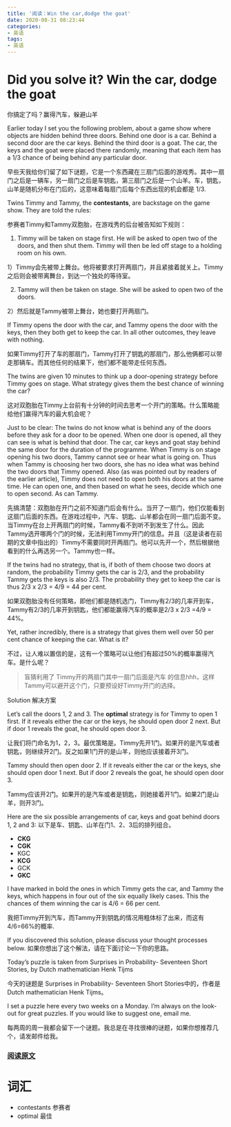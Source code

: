 ```yaml
---
title: '阅读：Win the car,dodge the goat'
date: 2020-08-31 08:23:44
categories:
- 英语
tags:
- 英语
---
```


# Did you solve it? Win the car, dodge the goat
你搞定了吗？赢得汽车，躲避山羊

Earlier today I set you the following problem, about a game show where objects are hidden behind three doors. Behind one door is a car. Behind a second door are the car keys. Behind the third door is a goat. The car, the keys and the goat were placed there randomly, meaning that each item has a 1/3 chance of being behind any particular door.

早些天我给你们留了如下谜题，它是一个东西藏在三扇门后面的游戏秀。其中一扇门之后是一辆车，另一扇门之后是车钥匙，第三扇门之后是一个山羊。车，钥匙，山羊是随机分布在门后的，这意味着每扇门后每个东西出现的机会都是 1/3.


<!---more-->

Twins Timmy and Tammy, the **contestants**, are backstage on the game show. They are told the rules:

参赛者Timmy和Tammy双胞胎，在游戏秀的后台被告知如下规则：

1) Timmy will be taken on stage first. He will be asked to open two of the doors, and then shut them. Timmy will then be led off stage to a holding room on his own.

1）Timmy会先被带上舞台。他将被要求打开两扇门，并且紧接着就关上。Timmy之后则会被带离舞台，到达一个独处的等待室。

2) Tammy will then be taken on stage. She will be asked to open two of the doors.

2）然后就是Tammy被带上舞台，她也要打开两扇门。

If Timmy opens the door with the car, and Tammy opens the door with the keys, then they both get to keep the car. In all other outcomes, they leave with nothing.

如果Timmy打开了车的那扇门，Tammy打开了钥匙的那扇门，那么他俩都可以带走那辆车。而其他任何的结果下，他们都不能带走任何东西。

The twins are given 10 minutes to think up a door-opening strategy before Timmy goes on stage. What strategy gives them the best chance of winning the car?

这对双胞胎在Timmy上台前有十分钟的时间去思考一个开门的策略。什么策略能给他们赢得汽车的最大机会呢？

Just to be clear: The twins do not know what is behind any of the doors before they ask for a door to be opened. When one door is opened, all they can see is what is behind that door. The car, car keys and goat stay behind the same door for the duration of the programme. When Timmy is on stage opening his two doors, Tammy cannot see or hear what is going on. Thus when Tammy is choosing her two doors, she has no idea what was behind the two doors that Timmy opened. Also (as was pointed out by readers of the earlier article), Timmy does not need to open both his doors at the same time. He can open one, and then based on what he sees, decide which one to open second. As can Tammy.

先搞清楚：双胞胎在开门之前不知道门后会有什么。当开了一扇门，他们仅能看到这扇门后面的东西。在游戏过程中，汽车、钥匙、山羊都会在同一扇门后面不变。当Timmy在台上开两扇门的时候，Tammy看不到听不到发生了什么。因此Tammy选开哪两个门的时候，无法利用Timmy开门的信息。并且（这是读者在前期的文章中指出的）Timmy不需要同时开两扇门。他可以先开一个，然后根据他看到的什么再选另一个。Tammy也一样。

If the twins had no strategy, that is, if both of them choose two doors at random, the probability Timmy gets the car is 2/3, and the probability Tammy gets the keys is also 2/3. The probability they get to keep the car is thus 2/3 x 2/3 = 4/9 = 44 per cent.

如果双胞胎没有任何策略，即他们都是随机选门，Timmy有2/3的几率开到车，Tammy有2/3的几率开到钥匙，他们都能赢得汽车的概率是2/3 x 2/3 =4/9 = 44%。

Yet, rather incredibly, there is a strategy that gives them well over 50 per cent chance of keeping the car. What is it?

不过，让人难以置信的是，这有一个策略可以让他们有超过50%的概率赢得汽车。是什么呢？

>盲猜利用了 Timmy开的两扇门其中一扇门后面是汽车 的信息hhh，这样Tammy可以避开这个门，只要预设好Timmy开门的选择。

Solution
解决方案

Let’s call the doors 1, 2 and 3. The **optimal** strategy is for Timmy to open 1 first. If it reveals either the car or the keys, he should open door 2 next. But if door 1 reveals the goat, he should open door 3.

让我们将门命名为1，2，3。最优策略是。Timmy先开1门。如果开的是汽车或者钥匙，则继续开2门。反之如果1门开的是山羊，则他应该接着开3门。

Tammy should then open door 2. If it reveals either the car or the keys, she should open door 1 next. But if door 2 reveals the goat, he should open door 3.

Tammy应该开2门。如果开的是汽车或者是钥匙，则她接着开1门。如果2门是山羊，则开3门。

Here are the six possible arrangements of car, keys and goat behind doors 1, 2 and 3:
以下是车、钥匙、山羊在门1、2、3后的排列组合。

- **CKG**
- **CGK**
- KGC
- **KCG**
- GCK
- **GKC**

I have marked in bold the ones in which Timmy gets the car, and Tammy the keys, which happens in four out of the six equally likely cases. This the chances of them winning the car is 4/6 = 66 per cent.

我把Timmy开到汽车，而Tammy开到钥匙的情况用粗体标了出来，而这有4/6=66%的概率.

If you discovered this solution, please discuss your thought processes below.
如果你想出了这个解法，请在下面讨论一下你的思路。

Today’s puzzle is taken from Surprises in Probability- Seventeen Short Stories, by Dutch mathematician Henk Tijms

今天的谜题是 Surprises in Probability- Seventeen Short Stories中的，作者是 Dutch mathematician Henk Tijms。

I set a puzzle here every two weeks on a Monday. I’m always on the look-out for great puzzles. If you would like to suggest one, email me.

每两周的周一我都会留下一个谜题。我总是在寻找很棒的谜题，如果你想推荐几个，请发邮件给我。


### [阅读原文](https://www.theguardian.com/science/2020/aug/24/did-you-solve-it-win-the-car-dodge-the-goat)

# 词汇
- contestants 参赛者
- optimal 最佳
